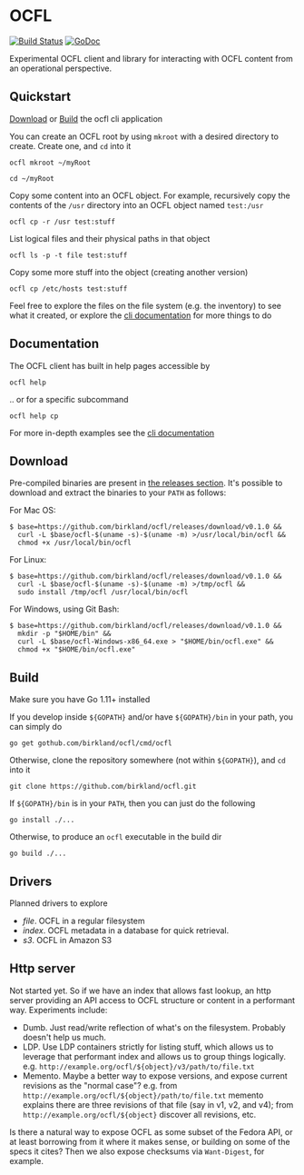 # OCFL

[![Build Status](https://travis-ci.com/birkland/ocfl.svg?branch=master)](https://travis-ci.com/birkland/ocfl)
[![GoDoc](https://godoc.org/github.com/birkland/ocfl?status.svg)](https://godoc.org/github.com/birkland/ocfl)

Experimental OCFL client and library for interacting with OCFL content from an operational perspective.  

## Quickstart

[Download](#Download) or [Build](#Build) the ocfl cli application

You can create an OCFL root by using `mkroot` with a desired directory to create.  Create one, and `cd` into it

    ocfl mkroot ~/myRoot

    cd ~/myRoot

Copy some content into an OCFL object.  For example, recursively copy the contents of the `/usr` directory into an OCFL object named `test:/usr`

    ocfl cp -r /usr test:stuff

List logical files and their physical paths in that object

    ocfl ls -p -t file test:stuff

Copy some more stuff into the object (creating another version)

    ocfl cp /etc/hosts test:stuff

Feel free to explore the files on the file system (e.g. the inventory) to see what it created, or explore
the [cli documentation](cmd/ocfl/README.md) for more things to do

## Documentation

The OCFL client has built in help pages accessible by

    ocfl help

.. or for a specific subcommand

    ocfl help cp

For more in-depth examples see the [cli documentation](cmd/ocfl/README.md)

## Download

Pre-compiled binaries are present in [the releases section](https://github.com/birkland/ocfl/releases/).  It's possible to download and extract the binaries to your `PATH` as follows:

For Mac OS:

    $ base=https://github.com/birkland/ocfl/releases/download/v0.1.0 &&
      curl -L $base/ocfl-$(uname -s)-$(uname -m) >/usr/local/bin/ocfl &&
      chmod +x /usr/local/bin/ocfl

For Linux:

    $ base=https://github.com/birkland/ocfl/releases/download/v0.1.0 &&
      curl -L $base/ocfl-$(uname -s)-$(uname -m) >/tmp/ocfl &&
      sudo install /tmp/ocfl /usr/local/bin/ocfl
      
For Windows, using Git Bash:

    $ base=https://github.com/birkland/ocfl/releases/download/v0.1.0 &&
      mkdir -p "$HOME/bin" &&
      curl -L $base/ocfl-Windows-x86_64.exe > "$HOME/bin/ocfl.exe" &&
      chmod +x "$HOME/bin/ocfl.exe"

## Build

Make sure you have Go 1.11+ installed

If you develop inside `${GOPATH}` and/or have `${GOPATH}/bin` in your path, you can simply do

    go get gothub.com/birkland/ocfl/cmd/ocfl

Otherwise, clone the repository somewhere (not within `${GOPATH}`), and `cd` into it

    git clone https://github.com/birkland/ocfl.git

If `${GOPATH}/bin` is in your `PATH`, then you can just do the following

    go install ./...

Otherwise, to produce an `ocfl` executable in the build dir

    go build ./...


## Drivers

Planned drivers to explore

* _file_.  OCFL in a regular filesystem
* _index_.  OCFL metadata in a database for quick retrieval.
* _s3_.  OCFL in Amazon S3

## Http server

Not started yet.  So if we have an index that allows fast lookup, an http server providing an API access to OCFL structure or content in a performant way.
Experiments include:

* Dumb.  Just read/write reflection of what's on the filesystem.  Probably doesn't help us much.
* LDP.  Use LDP containers strictly for listing stuff, which allows us to leverage that performant index and allows us to group things logically.
  e.g. `http://example.org/ocfl/${object}/v3/path/to/file.txt`
* Memento.  Maybe a better way to expose versions, and expose current revisions as the "normal case"?  e.g. from `http://example.org/ocfl/${object}/path/to/file.txt` memento explains there are three revisions of that file (say in v1, v2, and v4); from `http://example.org/ocfl/${object}` discover all revisions, etc.

Is there a natural way to expose OCFL as some subset of the Fedora API, or at least borrowing from it where it makes sense, or building on some of the specs it cites?  Then we also expose checksums via `Want-Digest`, for example.
